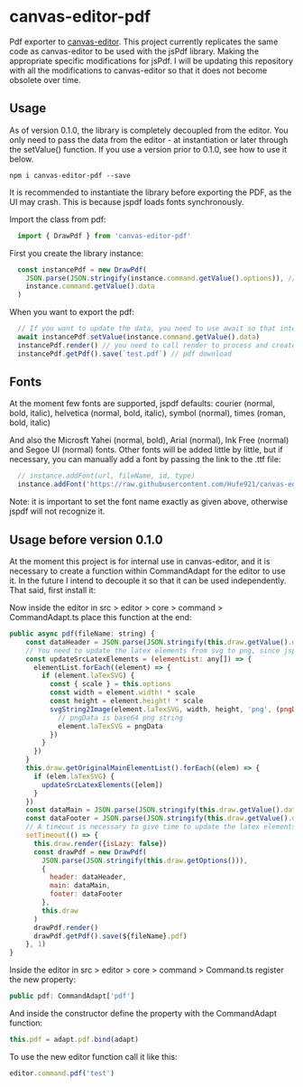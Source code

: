 # canvas-editor-pdf

Pdf exporter to [canvas-editor](https://github.com/Hufe921/canvas-editor).
This project currently replicates the same code as canvas-editor to be used with the jsPdf library. Making the appropriate specific modifications for jsPdf. I will be updating this repository with all the modifications to canvas-editor so that it does not become obsolete over time.

## Usage
As of version 0.1.0, the library is completely decoupled from the editor. You only need to pass the data from the editor - at instantiation or later through the setValue() function. If you use a version prior to 0.1.0, see how to use it below.

```
npm i canvas-editor-pdf --save
```

It is recommended to instantiate the library before exporting the PDF, as the UI may crash. This is because jspdf loads fonts synchronously.

Import the class from pdf:
```javascript
  import { DrawPdf } from 'canvas-editor-pdf'
```

First you create the library instance:
```javascript
  const instancePdf = new DrawPdf(
    JSON.parse(JSON.stringify(instance.command.getValue().options)), // make a copy of the editor settings and avoid type conflicts
    instance.command.getValue().data
  )
```

When you want to export the pdf:
```javascript
  // If you want to update the data, you need to use await so that internally you can convert latex from svg to png - jspdf does not support svg
  await instancePdf.setValue(instance.command.getValue().data)
  instancePdf.render() // you need to call render to process and create the data within jspdf
  instancePdf.getPdf().save(`test.pdf`) // pdf download
```

## Fonts
At the moment few fonts are supported, jspdf defaults: courier (normal, bold, italic), helvetica (normal, bold, italic), symbol (normal), times (roman, bold, italic)

And also the Microsft Yahei (normal, bold), Arial (normal), Ink Free (normal) and Segoe UI (normal) fonts. Other fonts will be added little by little, but if necessary, you can manually add a font by passing the link to the .ttf file:
```javascript
  // instance.addFont(url, fileName, id, type)
  instance.addFont('https://raw.githubusercontent.com/Hufe921/canvas-editor/refs/heads/feature/pdf/public/font/msyh.ttf', 'Yahei.ttf', 'Yahei', 'normal')
```
Note: it is important to set the font name exactly as given above, otherwise jspdf will not recognize it.

## Usage before version 0.1.0
At the moment this project is for internal use in canvas-editor, and it is necessary to create a function within CommandAdapt for the editor to use it. In the future I intend to decouple it so that it can be used independently. That said, first install it:

Now inside the editor in src > editor > core > command > CommandAdapt.ts place this function at the end:

```javascript
public async pdf(fileName: string) {
    const dataHeader = JSON.parse(JSON.stringify(this.draw.getValue().data.header))
    // You need to update the latex elements from svg to png, since jspdf does not support the svg format
    const updateSrcLatexElements = (elementList: any[]) => {
      elementList.forEach((element) => {
        if (element.laTexSVG) {
          const { scale } = this.options
          const width = element.width! * scale
          const height = element.height! * scale
          svgString2Image(element.laTexSVG, width, height, 'png', (pngData: any) => {
            // pngData is base64 png string
            element.laTexSVG = pngData
          })
        }
      })
    }
    this.draw.getOriginalMainElementList().forEach((elem) => {
      if (elem.laTexSVG) {
        updateSrcLatexElements([elem])
      }
    })
    const dataMain = JSON.parse(JSON.stringify(this.draw.getValue().data.main))
    const dataFooter = JSON.parse(JSON.stringify(this.draw.getValue().data.footer))
    // A timeout is necessary to give time to update the latex elements (in some situations with a lot of data and many laex elements it may be necessary to increase the timeout)
    setTimeout(() => {
      this.draw.render({isLazy: false})
      const drawPdf = new DrawPdf(
        JSON.parse(JSON.stringify(this.draw.getOptions())),
        {
          header: dataHeader,
          main: dataMain,
          footer: dataFooter
        },
        this.draw
      )
      drawPdf.render()
      drawPdf.getPdf().save(${fileName}.pdf)
    }, 1)
}
```

Inside the editor in src > editor > core > command > Command.ts register the new property:

```javascript
public pdf: CommandAdapt['pdf']
```

And inside the constructor define the property with the CommandAdapt function:

```javascript
this.pdf = adapt.pdf.bind(adapt)
```

To use the new editor function call it like this:

```javascript
editor.command.pdf('test')
```